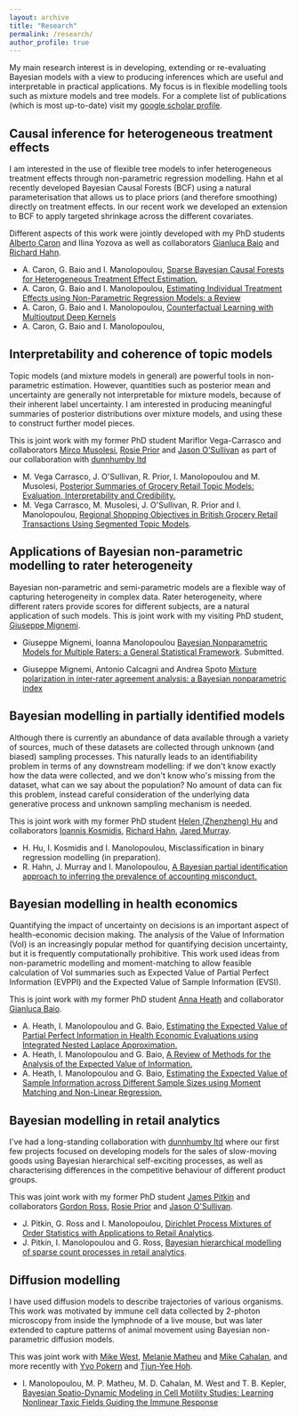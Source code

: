```yaml
---
layout: archive
title: "Research"
permalink: /research/
author_profile: true
---
```


My main research interest is in developing, extending or re-evaluating Bayesian models with a view to producing inferences which are useful and interpretable in practical applications. My focus is in flexible modelling tools such as mixture models and tree models. For a complete list of publications (which is most up-to-date) visit my [google scholar profile](https://scholar.google.com/citations?user=QkdqkzYAAAAJ&hl=en). 


## Causal inference for heterogeneous treatment effects

I am interested in the use of flexible tree models to infer heterogeneous treatment effects through non-parametric regression modelling. Hahn et al recently developed Bayesian Causal Forests (BCF) using a natural parameterisation that allows us to place priors (and therefore smoothing) directly on treatment effects.
In our recent work we developed an extension to BCF to apply targeted shrinkage across the different covariates. 

Different aspects of this work were jointly developed with my PhD students [Alberto Caron](https://albicaron.github.io/) and Ilina Yozova as well as collaborators [Gianluca Baio](http://www.statistica.it/gianluca/) and [Richard Hahn](https://math.asu.edu/node/2746). 

* A. Caron, G. Baio and I. Manolopoulou, [Sparse Bayesian Causal Forests for Heterogeneous Treatment Effect Estimation.](https://arxiv.org/abs/2102.06573)
* A. Caron, G. Baio and I. Manolopoulou, [Estimating Individual Treatment Effects using Non-Parametric Regression Models: a Review](https://arxiv.org/abs/2009.06472)
* A. Caron, G. Baio and I. Manolopoulou, [ Counterfactual Learning with Multioutput Deep Kernels](https://openreview.net/pdf?id=iGREAJdULX)
* A. Caron, G. Baio and I. Manolopoulou, []()

## Interpretability and coherence of topic models

Topic models (and mixture models in general) are powerful tools in non-parametric estimation. However, quantities such as posterior mean and uncertainty are generally not interpretable for mixture models, because of their inherent label uncertainty. I am interested in producing meaningful summaries of posterior distributions over mixture models, and using these to construct further model pieces. 

This is joint work with my former PhD student Mariflor Vega-Carrasco and collaborators 
[Mirco Musolesi](https://www.mircomusolesi.org/), [Rosie Prior](https://www.linkedin.com/in/rosie-prior-96275024/) and [Jason O'Sullivan](https://www.linkedin.com/in/jason-o-sullivan/?originalSubdomain=uk) as part of our collaboration with [dunnhumby ltd](https://www.dunnhumby.com/) 

* M. Vega Carrasco, J. O'Sullivan, R. Prior, I. Manolopoulou and M. Musolesi, 
[Posterior Summaries of Grocery Retail Topic Models: Evaluation, Interpretability and Credibility.](https://academic.oup.com/jrsssc/article/71/3/562/7067601)
* M. Vega Carrasco, M. Musolesi, J. O'Sullivan, R. Prior and I. Manolopoulou, 
[Regional Shopping Objectives in British Grocery Retail Transactions Using Segmented Topic Models](https://onlinelibrary.wiley.com/doi/full/10.1002/asmb.2890). 


## Applications of Bayesian non-parametric modelling to rater heterogeneity

Bayesian non-parametric and semi-parametric models are a flexible way of capturing heterogeneity in complex data. 
Rater heterogeneity, where different raters provide scores for different subjects, are a natural application
of such models. This is joint work with my visiting PhD student, [Giuseppe Mignemi](https://scholar.google.com/citations?user=yvfdM3cAAAAJ&hl=en). 

* Giuseppe Mignemi, Ioanna Manolopoulou [Bayesian Nonparametric Models for Multiple Raters: a General Statistical Framework](https://arxiv.org/abs/2410.21498). Submitted.

* Giuseppe Mignemi, Antonio Calcagnì and Andrea Spoto 
[Mixture polarization in inter‑rater agreement analysis: a Bayesian nonparametric index](https://link.springer.com/article/10.1007/s10260-023-00741-x) 




## Bayesian modelling in partially identified models

Although there is currently an abundance of data available through a variety of sources, much of these datasets are collected through unknown (and biased) sampling processes. This naturally leads to an identifiability problem in terms of any downstream modelling: if we don't know exactly how the data were collected, and we don't know who's missing from the dataset, what can we say about the population? No amount of data can fix this problem, instead careful consideration of the underlying data generative process and unknown sampling mechanism is needed. 

This is joint work with my former PhD student [Helen (Zhenzheng) Hu](https://www.turing.ac.uk/people/doctoral-students/zhenzheng-helen-hu) and collaborators [Ioannis Kosmidis](http://www.ikosmidis.com/), [Richard Hahn](https://math.asu.edu/node/2746), [Jared Murray](https://jaredsmurray.github.io/). 

* H. Hu, I. Kosmidis and I. Manolopoulou, Misclassification in binary regression modelling (in preparation). 
* R. Hahn, J. Murray and I. Manolopoulou, [A Bayesian partial identification approach to inferring the prevalence of accounting misconduct.](https://arxiv.org/abs/1407.8430)



## Bayesian modelling in health economics

Quantifying the impact of uncertainty on decisions is an important aspect of health-economic decision making. The analysis of the Value of Information (VoI) is an increasingly popular method for quantifying decision uncertainty, but it is frequently computationally prohibitive. This work used ideas from non-parametric modelling and moment-matching to allow feasible calculation of VoI summaries such as Expected Value of Partial Perfect Information (EVPPI) and the Expected Value of Sample Information (EVSI).

This is joint work with my former PhD student [Anna Heath](https://sites.google.com/site/annaheathstats/) and collaborator [Gianluca Baio](http://www.statistica.it/gianluca/). 

* A. Heath, I. Manolopoulou and G. Baio, [Estimating the Expected Value of Partial Perfect Information in Health Economic Evaluations using Integrated Nested Laplace Approximation.](https://arxiv.org/abs/1504.05436)
* A. Heath, I. Manolopoulou and G. Baio, [A Review of Methods for the Analysis of the Expected Value of Information.](https://arxiv.org/abs/1507.02513)
* A. Heath, I. Manolopoulou and G. Baio, [Estimating the Expected Value of Sample Information across Different Sample Sizes using Moment Matching and Non-Linear Regression.](https://arxiv.org/abs/1804.09590)


## Bayesian modelling in retail analytics
I've had a long-standing collaboration with [dunnhumby ltd](https://www.dunnhumby.com/) where our first few projects focused on developing models for the sales of slow-moving goods using Bayesian hierarchical self-exciting processes, as well as characterising differences in the competitive behaviour of different product groups. 


This was joint work with my former PhD student [James Pitkin](https://www.linkedin.com/in/james-pitkin-49693a33/?originalSubdomain=uk) and collaborators [Gordon Ross](https://www.maths.ed.ac.uk/school-of-mathematics/people/a-z?person=593),  [Rosie Prior](https://www.linkedin.com/in/rosie-prior-96275024/) and [Jason O'Sullivan](https://www.linkedin.com/in/jason-o-sullivan/?originalSubdomain=uk). 


* J. Pitkin, G. Ross and I. Manolopoulou, [Dirichlet Process Mixtures of Order Statistics with Applications to Retail Analytics](https://arxiv.org/abs/1805.05671).
* J. Pitkin, I. Manolopoulou and G. Ross, [Bayesian hierarchical modelling of sparse count processes in retail analytics](https://arxiv.org/abs/1805.05657).

## Diffusion modelling 

I have used diffusion models to describe trajectories of various organisms. This work was motivated by immune cell data collected by 2-photon microscopy from inside the lymphnode of a live mouse, but was later extended to capture patterns of animal movement using Bayesian non-parametric diffusion models. 


This was joint work with [Mike West](https://www2.stat.duke.edu/~mw/), [Melanie Matheu](https://www.linkedin.com/in/melaniematheu/) and [Mike Cahalan](http://www.immunology.uci.edu/profiles/cahalan-michael.asp), and more recently  with [Yvo Pokern](https://www.ucl.ac.uk/statistics/people/yvopokern) and [Tjun-Yee Hoh](https://people.maths.bris.ac.uk/~ea19261/index.html).


* I. Manolopoulou, M. P. Matheu, M. D. Cahalan, M. West and T. B. Kepler, [Bayesian Spatio-Dynamic Modeling in Cell Motility Studies: Learning Nonlinear Taxic Fields Guiding the Immune Response](https://www.tandfonline.com/doi/full/10.1080/01621459.2012.655995)
